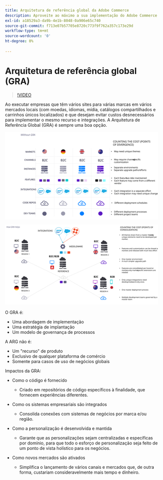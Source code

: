 ```yaml
---
title: Arquitetura de referência global da Adobe Commerce
description: Aproveite ao máximo a sua implementação do Adobe Commerce aproveitando uma arquitetura de referência global.
exl-id: a18529a3-da9b-4e1b-8048-0a906e65c740
source-git-commit: f713e07b57705e8720c773f9f762a357c173e29d
workflow-type: tm+mt
source-wordcount: '0'
ht-degree: 0%

---
```


# Arquitetura de referência global (GRA)

>[!VIDEO](https://video.tv.adobe.com/v/3410528/?quality=12&learn=on)

Ao executar empresas que têm vários sites para várias marcas em vários mercados locais (com moedas, idiomas, mídia, catálogos compartilhados e carrinhos únicos localizados) e que desejam evitar custos desnecessários para implementar o mesmo recurso e integrações. A Arquitetura de Referência Global (GRA) é sempre uma boa opção.

![Quadro que explica o custo da divergência na arquitetura](../../assets/playbooks/divergent-architecture.svg)

![Quadro que explica o custo da arquitetura consolidada](../../assets/playbooks/consolidated-architecture.svg)

O GRA é:

- Uma abordagem de implementação
- Uma estratégia de implantação
- Um modelo de governança de processos

A ARG não é:

- Um &quot;recurso&quot; de produto
- Exclusivo de qualquer plataforma de comércio
- Somente para casos de uso de negócios globais

Impactos da GRA:

- Como o código é fornecido

   - Criado em repositórios de código específicos à finalidade, que fornecem experiências diferentes.

- Como os sistemas empresariais são integrados

   - Consolida conexões com sistemas de negócios por marca e/ou região.

- Como a personalização é desenvolvida e mantida

   - Garante que as personalizações sejam centralizadas e específicas por domínio, para que todo o esforço de personalização seja feito de um ponto de vista holístico para os negócios.

- Como novos mercados são ativados

   - Simplifica o lançamento de vários canais e mercados que, de outra forma, custariam consideravelmente mais tempo e dinheiro.
